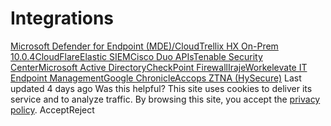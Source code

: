
# Integrations
[Microsoft Defender for Endpoint (MDE)/Cloud](https://docs.zeron.one/integrations/microsoft-defender-for-endpoint-mde-cloud)[Trellix HX On-Prem 10.0.4](https://docs.zeron.one/integrations/trellix-hx-on-prem-10.0.4)[CloudFlare](https://docs.zeron.one/integrations/cloudflare)[Elastic SIEM](https://docs.zeron.one/integrations/elastic-siem)[Cisco Duo APIs](https://docs.zeron.one/integrations/cisco-duo-apis)[Tenable Security Center](https://docs.zeron.one/integrations/tenable-security-center)[Microsoft Active Directory](https://docs.zeron.one/integrations/microsoft-active-directory)[CheckPoint Firewall](https://docs.zeron.one/integrations/checkpoint-firewall)[Iraje](https://docs.zeron.one/integrations/iraje)[Workelevate IT Endpoint Management](https://docs.zeron.one/integrations/workelevate-it-endpoint-management)[Google Chronicle](https://docs.zeron.one/integrations/google-chronicle)[Accops ZTNA (HySecure)](https://docs.zeron.one/integrations/accops-ztna-hysecure)
Last updated 4 days ago
Was this helpful?
This site uses cookies to deliver its service and to analyze traffic. By browsing this site, you accept the [privacy policy](https://zeron.one/privacy-policy/).
AcceptReject
